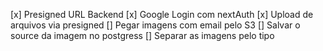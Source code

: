 [x] Presigned URL Backend
[x] Google Login com nextAuth
[x] Upload de arquivos via presigned
[] Pegar imagens com email pelo S3
[] Salvar o source da imagem no postgress
[] Separar as imagens pelo tipo
